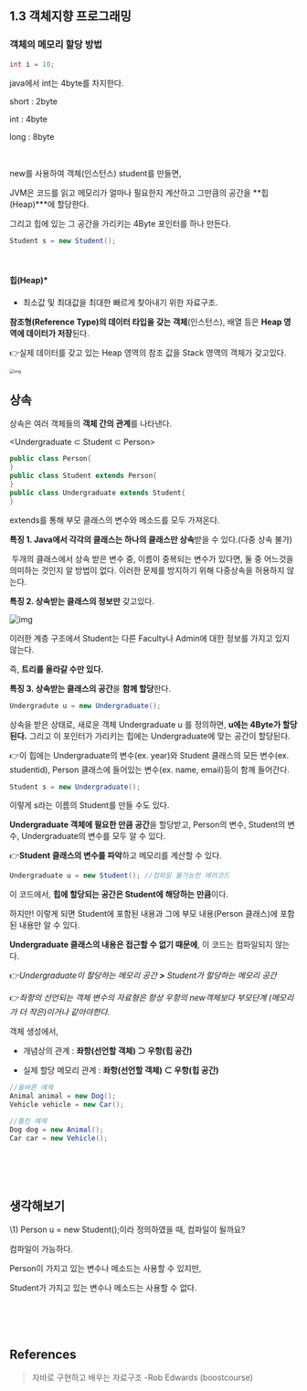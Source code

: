 ## 1.3 객체지향 프로그래밍

### 객체의 메모리 할당 방법

```java
int i = 10;
```

java에서 int는 4byte를 차지한다.

short : 2byte

int : 4byte

long : 8byte

<br>

new를 사용하여 객체(인스턴스) student를 만들면, 

JVM은 코드를 읽고 메모리가 얼마나 필요한지 계산하고 그만큼의 공간을 **힙(Heap)***에 할당한다.

그리고 힙에 있는 그 공간을 가리키는 4Byte 포인터를 하나 만든다.

```java
Student s = new Student();
```

<br>

#### **힙(Heap)***

- 최소값 및 최대값을 최대한 빠르게 찾아내기 위한 자료구조.

**참조형(Reference Type)의 데이터 타입을 갖는 객체**(인스턴스), 배열 등은 **Heap 영역에 데이터가 저장**된다.

👉실제 데이터를 갖고 있는 Heap 영역의 참조 값을 Stack 영역의 객체가 갖고있다.

<img src="https://cphinf.pstatic.net/mooc/20210428_50/1619586130057fyrgo_PNG/mceclip0.png" alt="img" style="zoom:50%;" />





## 상속

상속은 여러 객체들의 **객체 간의 관계**를 나타낸다.



<Undergraduate ⊂ Student ⊂ Person>

```java
public class Person{
}
public class Student extends Person{
}
public class Undergraduate extends Student{
}
```

extends를 통해 부모 클래스의 변수와 메소드를 모두 가져온다.



**특징 1. Java에서 각각의 클래스는 하나의 클래스만 상속**받을 수 있다.(다중 상속 불가)

​	두개의 클래스에서 상속 받은 변수 중, 이름이 중복되는 변수가 있다면, 둘 중 어느것을 의미하는 것인지 알 방법이 없다. 이러한 문제를 방지하기 위해 다중상속을 허용하지 않는다.



**특징 2. 상속받는 클래스의 정보만** 갖고있다.

![img](https://cphinf.pstatic.net/mooc/20210428_208/1619586320261nfFIt_PNG/mceclip1.png)

이러한 계층 구조에서 Student는 다른 Faculty나 Admin에 대한 정보를 가지고 있지 않는다.

즉, **트리를 올라갈 수만 있다.**



**특징 3. 상속받는 클래스의 공간**을 **함께 할당**한다.

```java
Undergradute u = new Undergraduate();
```

상속을 받은 상태로, 새로운 객체 Undergraduate u 를 정의하면, **u에는 4Byte가 할당된다.** 그리고 이 포인터가 가리키는 힙에는 Undergraduate에 맞는 공간이 할당된다.

👉이 힙에는 Undergraduate의 변수(ex. year)와 Student 클래스의 모든 변수(ex. studentid), Person 클래스에 들어있는 변수(ex. name, email)등이 함께 들어간다.



```java
Student s = new Undergraduate();
```

이렇게 s라는 이름의 Student를 만들 수도 있다.

**Undergraduate 객체에 필요한 만큼 공간**을 할당받고, Person의 변수, Student의 변수,  Undergraduate의 변수를 모두 알 수 있다.

👉**Student 클래스의 변수를 파악**하고 메모리를 계산할 수 있다.



```java
Undergraduate u = new Student(); //컴파일 불가능한 에러코드
```

이 코드에서, **힙에 할당되는 공간은 Student에 해당하는 만큼**이다.

하지만! 이렇게 되면 Student에 포함된 내용과 그에 부모 내용(Person 클래스)에 포함된 내용만 알 수 있다.

**Undergraduate 클래스의 내용은 접근할 수 없기 때문에**, 이 코드는 컴파일되지 않는다.



👉*Undergraduate이 할당하는 메모리 공간  **>**  Student가 할당하는 메모리 공간*

👉*좌항의  선언되는 객체 변수의 자료형은 항상 우항의 new객체보다 부모단계 (메모리가 더 작은)이거나 같아야한다.*

객체 생성에서,

- 개념상의 관계 : **좌항(선언할 객체) ⊃ 우항(힙 공간)**

- 실제 할당 메모리 관계 : **좌항(선언할 객체) ⊂ 우항(힙 공간)**

```java
//올바른 예제
Animal animal = new Dog();
Vehicle vehicle = new Car();

//틀린 예제 
Dog dog = new Animal();
Car car = new Vehicle();
```

<br>

<br>

<br>

## 생각해보기

\1) Person u = new Student();이라 정의하였을 때, 컴파일이 될까요?



컴파일이 가능하다.

Person이 가지고 있는 변수나 메소드는 사용할 수 있지만,

Student가 가지고 있는 변수나 메소드는 사용할 수 없다.

<br>

<br>

<br>

## References

> 자바로 구현하고 배우는 자료구조 -Rob Edwards (boostcourse) 
